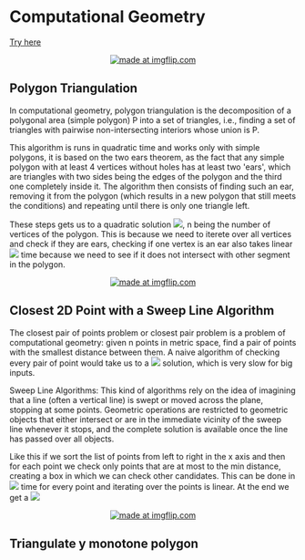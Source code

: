 # Computational Geometry

[Try here](https://lafifii.github.io/Computational_Geometry/)

<p align="center">
<a href="https://imgflip.com/gif/3umg1m"><img src="https://i.imgflip.com/3umg1m.gif" title="made at imgflip.com"/></a>
</p>  

## Polygon Triangulation
In computational geometry, polygon triangulation is the decomposition of a polygonal area 
(simple polygon) P into a set of triangles, i.e., finding a set of triangles with 
pairwise non-intersecting interiors whose union is P.

This algorithm is runs in quadratic time and works only with simple polygons, it is based on the two ears theorem, 
as the fact that any simple polygon with at least 4 vertices without holes has at least two 'ears', 
which are triangles with two sides being the edges of the polygon and the third one completely inside it.
The algorithm then consists of finding such an ear, removing it from the polygon (which results in a new polygon that still meets the conditions) 
and repeating until there is only one triangle left. 

These steps gets us to a quadratic solution <img src="https://render.githubusercontent.com/render/math?math=O(n^2)">, n being the number of vertices of the polygon.
This is because we need to iterete over all vertices and check if they are ears, checking if one vertex is an ear also takes linear <img src="https://render.githubusercontent.com/render/math?math=O(n)"> time because we need to see if 
it does not intersect with other segment in the polygon. 



<p align="center">
<a href="https://imgflip.com/gif/3umhl2"><img src="https://i.imgflip.com/3umhl2.gif" title="made at imgflip.com"/></a>
</p>  

## Closest 2D Point with a Sweep Line Algorithm 

The closest pair of points problem or closest pair problem is a problem of computational geometry: given n points in metric space, 
find a pair of points with the smallest distance between them. A naive algorithm of checking every pair of point would take us to a <img src="https://render.githubusercontent.com/render/math?math=O(n^2)">
solution, which is very slow for big inputs. 

Sweep Line Algorithms: This kind of algorithms rely on the idea of imagining that a line (often a vertical line) is swept or moved across the plane, stopping at some points. Geometric operations are restricted to geometric objects that either intersect or are in the immediate vicinity of the sweep line whenever it stops, and the complete solution is available once the line has passed over all objects.

Like this if we sort the list of points from left to right in the x axis and then for each point we check only points that are 
at most to the min distance, creating a box in which we can check other candidates. 
This can be done in <img src="https://render.githubusercontent.com/render/math?math=O(logn)"> time 
for every point and iterating over the points is linear. At the end we get a <img src="https://render.githubusercontent.com/render/math?math=O(nlogn)">

<p align="center">
<a href="https://imgflip.com/gif/3umi8m"><img src="https://i.imgflip.com/3umi8m.gif" title="made at imgflip.com"/></a>
</p>  

## Triangulate y monotone polygon

